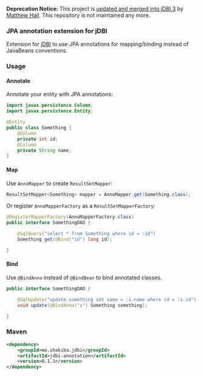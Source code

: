 **Deprecation Notice:** This project is [updated and merged into jDBI 3](https://github.com/jdbi/jdbi/tree/master/jpa) by [Matthew Hall](https://github.com/qualidafial). This repository is not maintained any more.

### JPA annotation extension for jDBI

Extension for [jDBI](https://github.com/brianm/jdbi/) to use JPA annotations for mapping/binding instead of JavaBeans conventions.

### Usage

#### Annotate

Annotate your entity with JPA annotations:

```java
import javax.persistence.Column;
import javax.persistence.Entity;

@Entity
public class Something {
    @Column
    private int id;
    @Column
    private String name;
}
```

#### Map

Use `AnnoMapper` to create `ResultSetMapper`:

```java
ResultSetMapper<Something> mapper = AnnoMapper.get(Something.class);
```

Or register `AnnoMapperFactory` as a `ResultSetMapperFactory`:

```java
@RegisterMapperFactory(AnnoMapperFactory.class)
public interface SomethingDAO {

    @SqlQuery("select * from Something where id = :id")
    Something get(@Bind("id") long id);

}
```
#### Bind

Use `@BindAnno` instead of `@BindBean` to bind annotated classes.

```java
public interface SomethingDAO {

    @SqlUpdate("update something set name = :s.name where id = :s.id")
    void update(@BindAnno("s") Something something);

}
```

### Maven

```xml
<dependency>
    <groupId>me.shakiba.jdbi</groupId>
    <artifactId>jdbi-annotation</artifactId>
    <version>0.1.1</version>
</dependency>
```
